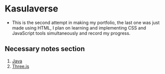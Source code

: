 # Kasulaverse

- This is the second attempt in making my portfolio, the last one was just made using HTML, I plan on learning and implementing CSS and JavaScript tools simultaneously and record my progress.

## Necessary notes section

1. [Java](./java/java.md)
2. [Three.js](./Three.js/threejs.md)
